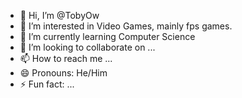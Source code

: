- 👋 Hi, I’m @TobyOw
- 👀 I’m interested in Video Games, mainly fps games. 
- 🌱 I’m currently learning Computer Science 
- 💞️ I’m looking to collaborate on ...
- 📫 How to reach me ...
- 😄 Pronouns: He/Him
- ⚡ Fun fact: ...

<!---
TobyOw/TobyOw is a ✨ special ✨ repository because its `README.md` (this file) appears on your GitHub profile.
You can click the Preview link to take a look at your changes.
--->
